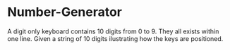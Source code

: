 # Number-Generator
A digit only keyboard contains 10 digits from 0 to 9. They all exists within one line. Given a string of 10 digits ilustrating how the keys are positioned. 
